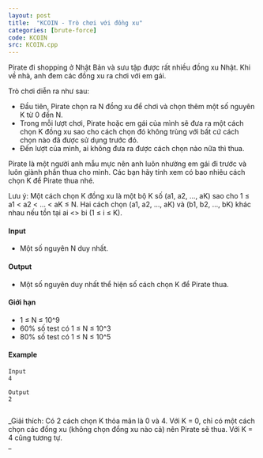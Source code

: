 ```yaml
---
layout: post
title:  "KCOIN - Trò chơi với đồng xu"
categories: [brute-force]
code: KCOIN
src: KCOIN.cpp
---
```




  



Pirate đi shopping ở Nhật Bản và sưu tập được rất nhiều đồng xu Nhật. Khi về nhà, anh đem các đồng xu ra chơi với em gái.

Trò chơi diễn ra như sau:

*   Đầu tiên, Pirate chọn ra N đồng xu để chơi và chọn thêm một số nguyên K từ 0 đến N.
*   Trong mỗi lượt chơi, Pirate hoặc em gái của mình sẽ đưa ra một cách chọn K đồng xu sao cho cách chọn đó không trùng với bất cứ cách chọn nào đã được sử dụng trước đó.
*   Đến lượt của mình, ai không đưa ra được cách chọn nào nữa thì thua.

Pirate là một người anh mẫu mực nên anh luôn nhường em gái đi trước và luôn giành phần thua cho mình. Các bạn hãy tính xem có bao nhiêu cách chọn K để Pirate thua nhé.

Lưu ý: Một cách chọn K đồng xu là một bộ K số (a1, a2, ..., aK) sao cho 1 ≤ a1 < a2 < ... < aK ≤ N. Hai cách chọn (a1, a2, ..., aK) và (b1, b2, ..., bK) khác nhau nếu tồn tại ai <> bi (1 ≤ i ≤ K).

#### Input

*   Một số nguyên N duy nhất.

#### Output

*   Một số nguyên duy nhất thể hiện số cách chọn K để Pirate thua.

#### Giới hạn

*   1 ≤ N ≤ 10^9
*   60% số test có 1 ≤ N ≤ 10^3
*   80% số test có 1 ≤ N ≤ 10^5

#### Example

```
Input
4  
  
Output
2  
  

```

_Giải thích: Có 2 cách chọn K thỏa mãn là 0 và 4. Với K = 0, chỉ có một cách chọn các đồng xu (không chọn đồng xu nào cả) nên Pirate sẽ thua. Với K = 4 cũng tương tự.  
_

<!--more-->

